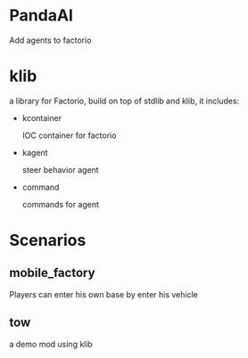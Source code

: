 PandaAI
===

Add agents to factorio

klib
===
a library for Factorio, build on top of stdlib and klib, it includes:

* kcontainer
    
    IOC container for factorio
    
* kagent
    
    steer behavior agent 
    
* command

    commands for agent

Scenarios
===

mobile_factory
---
Players can enter his own base by enter his vehicle

tow
---
a demo mod using klib


